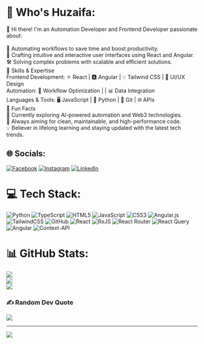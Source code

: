 # 💫 Who's Huzaifa:
👋 Hi there! I'm an Automation Developer and Frontend Developer passionate about:<br><br>🚀 Automating workflows to save time and boost productivity.<br>🎨 Crafting intuitive and interactive user interfaces using React and Angular.<br>🛠️ Solving complex problems with scalable and efficient solutions.<br>🔧 Skills & Expertise<br>Frontend Development: ⚛️ React | 🅰️ Angular | 💡 Tailwind CSS | 🎨 UI/UX Design<br>Automation: 🤖 Workflow Optimization |  | 📊 Data Integration<br>Languages & Tools: 🖥️ JavaScript | 🐍 Python | 🐙 Git | 🌐 APIs<br>🌟 Fun Facts<br>🌱 Currently exploring AI-powered automation and Web3 technologies.<br>🎯 Always aiming for clean, maintainable, and high-performance code.<br>💡 Believer in lifelong learning and staying updated with the latest tech trends.


## 🌐 Socials:
[![Facebook](https://img.shields.io/badge/Facebook-%231877F2.svg?logo=Facebook&logoColor=white)](https://facebook.com/https://www.facebook.com/yaseen.anjum.522/) [![Instagram](https://img.shields.io/badge/Instagram-%23E4405F.svg?logo=Instagram&logoColor=white)](https://instagram.com/https://www.instagram.com/_they_call_me_huzi/) [![LinkedIn](https://img.shields.io/badge/LinkedIn-%230077B5.svg?logo=linkedin&logoColor=white)](https://linkedin.com/in/https://www.linkedin.com/in/huzaifa-yasin-1578b6249/) 

# 💻 Tech Stack:
![Python](https://img.shields.io/badge/python-3670A0?style=for-the-badge&logo=python&logoColor=ffdd54) ![TypeScript](https://img.shields.io/badge/typescript-%23007ACC.svg?style=for-the-badge&logo=typescript&logoColor=white) ![HTML5](https://img.shields.io/badge/html5-%23E34F26.svg?style=for-the-badge&logo=html5&logoColor=white) ![JavaScript](https://img.shields.io/badge/javascript-%23323330.svg?style=for-the-badge&logo=javascript&logoColor=%23F7DF1E) ![CSS3](https://img.shields.io/badge/css3-%231572B6.svg?style=for-the-badge&logo=css3&logoColor=white) ![Angular.js](https://img.shields.io/badge/angular.js-%23E23237.svg?style=for-the-badge&logo=angularjs&logoColor=white) ![TailwindCSS](https://img.shields.io/badge/tailwindcss-%2338B2AC.svg?style=for-the-badge&logo=tailwind-css&logoColor=white) ![GitHub](https://img.shields.io/badge/github-%23121011.svg?style=for-the-badge&logo=github&logoColor=white) ![React](https://img.shields.io/badge/react-%2320232a.svg?style=for-the-badge&logo=react&logoColor=%2361DAFB) ![RxJS](https://img.shields.io/badge/rxjs-%23B7178C.svg?style=for-the-badge&logo=reactivex&logoColor=white) ![React Router](https://img.shields.io/badge/React_Router-CA4245?style=for-the-badge&logo=react-router&logoColor=white) ![React Query](https://img.shields.io/badge/-React%20Query-FF4154?style=for-the-badge&logo=react%20query&logoColor=white) ![Angular](https://img.shields.io/badge/angular-%23DD0031.svg?style=for-the-badge&logo=angular&logoColor=white) ![Context-API](https://img.shields.io/badge/Context--Api-000000?style=for-the-badge&logo=react)
# 📊 GitHub Stats:
![](https://github-readme-stats.vercel.app/api?username=Huzaifagit1&theme=dark&hide_border=false&include_all_commits=false&count_private=false)<br/>
![](https://github-readme-streak-stats.herokuapp.com/?user=Huzaifagit1&theme=dark&hide_border=false)<br/>
![](https://github-readme-stats.vercel.app/api/top-langs/?username=Huzaifagit1&theme=dark&hide_border=false&include_all_commits=false&count_private=false&layout=compact)

### ✍️ Random Dev Quote
![](https://quotes-github-readme.vercel.app/api?type=horizontal&theme=dark)

---
[![](https://visitcount.itsvg.in/api?id=Huzaifagit1&icon=0&color=0)](https://visitcount.itsvg.in)

<!-- Proudly created with GPRM ( https://gprm.itsvg.in ) -->
